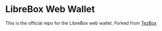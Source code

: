 # LibreBox Web Wallet
This is the official repo for the LibreBox web wallet.
Forked from [TezBox](https://github.com/tezbox/tezbox-web-wallet)
